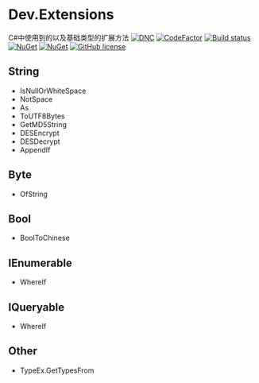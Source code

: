 # Dev.Extensions
C#中使用到的以及基础类型的扩展方法
[![DNC](https://img.shields.io/badge/.netcore-%3E%3D2.1-green.svg)](#)
[![CodeFactor](https://www.codefactor.io/repository/github/ojdev/dev.extensions/badge)](https://www.codefactor.io/repository/github/ojdev/dev.extensions)
[![Build status](https://ci.appveyor.com/api/projects/status/g3yfj57kuycwny3x/branch/master?svg=true)](https://ci.appveyor.com/project/ojdev/microsoft-csharp-extensions/branch/master)
[![NuGet](https://img.shields.io/nuget/v/dev.extensions.svg?style=popout)](https://www.nuget.org/packages/dev.extensions)
[![NuGet](https://img.shields.io/nuget/dt/dev.extensions.svg?style=popout)](https://www.nuget.org/packages/dev.extensions)
[![GitHub license](https://img.shields.io/github/license/ojdev/dev.extensions.svg)](https://github.com/ojdev/csharp.extensions/blob/master/LICENSE)

## String
 - IsNullOrWhiteSpace
 - NotSpace
 - As<T>
 - ToUTF8Bytes
 - GetMD5String
 - DESEncrypt
 - DESDecrypt
 - AppendIf

## Byte
- OfString

## Bool
- BoolToChinese

## IEnumerable
- WhereIf

## IQueryable
- WhereIf

## Other
- TypeEx.GetTypesFrom<T>
